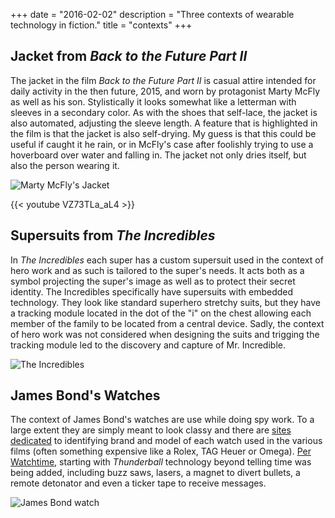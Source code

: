 +++
date = "2016-02-02"
description = "Three contexts of wearable technology in fiction."
title = "contexts"
+++

## Jacket from *Back to the Future Part II*

The jacket in the film *Back to the Future Part II* is casual attire intended for daily activity in the then future, 2015, and worn by protagonist Marty McFly as well as his son. Stylistically it looks somewhat like a letterman with sleeves in a secondary color. As with the shoes that self-lace, the jacket is also automated, adjusting the sleeve length. A feature that is highlighted in the film is that the jacket is also self-drying. My guess is that this could be useful if caught it he rain, or in McFly's case after foolishly trying to use a hoverboard over water and falling in. The jacket not only dries itself, but also the person wearing it.

![Marty McFly's Jacket](marty-mcfly-jacket.jpg)

{{< youtube VZ73TLa_aL4 >}} 

## Supersuits from *The Incredibles*

In *The Incredibles* each super has a custom supersuit used in the context of hero work and as such is tailored to the super's needs. It acts both as a symbol projecting the super's image as well as to protect their secret identity. The Incredibles specifically have supersuits with embedded technology. They look like standard superhero stretchy suits, but they have a tracking module located in the dot of the "i" on the chest allowing each member of the family to be located from a central device. Sadly, the context of hero work was not considered when designing the suits and trigging the tracking module led to the discovery and capture of Mr. Incredible.

![The Incredibles](incredibles-supersuit.jpg)

## James Bond's Watches

The context of James Bond's watches are use while doing spy work. To a large extent they are simply meant to look classy and there are [sites](http://jamesbondwatches.com/the-list-eon-movies.htm) [dedicated](http://jamesbondwatches.com/) to identifying brand and model of each watch used in the various films (often something expensive like a Rolex, TAG Heuer or Omega). [Per Watchtime](http://www.watchtime.com/featured/watches-james-bond/), starting with *Thunderball* technology beyond telling time was being added, including buzz saws, lasers, a magnet to divert bullets, a remote detonator and even a ticker tape to receive messages.

![James Bond watch](james-bond-watch.jpg)
